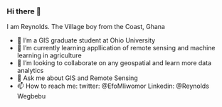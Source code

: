 ### Hi there 👋
I am Reynolds. The Village boy from the Coast, Ghana

- 🔭 I’m a GIS graduate student at Ohio University 
- 🌱 I’m currently learning appllication of remote sensing and machine learning in agriculture
- 👯 I’m looking to collaborate on any geospatial and learn more data analytics
- 💬 Ask me about GIS and Remote Sensing 
- 📫 How to reach me: twitter: @EfoMliwomor Linkedin: @Reynolds Wegbebu
